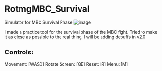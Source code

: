 # RotmgMBC_Survival
Simulator for MBC Survival Phase
![image](https://github.com/PermeableMaple1/RotmgMBC_Survival/assets/123516926/cf210156-e74a-45ff-81e9-5e3b5620df11)

I made a practice tool for the survival phase of the MBC fight. Tried to make it as close as possible to the real thing. I will be adding debuffs in v2.0

## Controls:
Movement: [WASD]
Rotate Screen: [QE]
Reset: [R]
Menu: [M]
